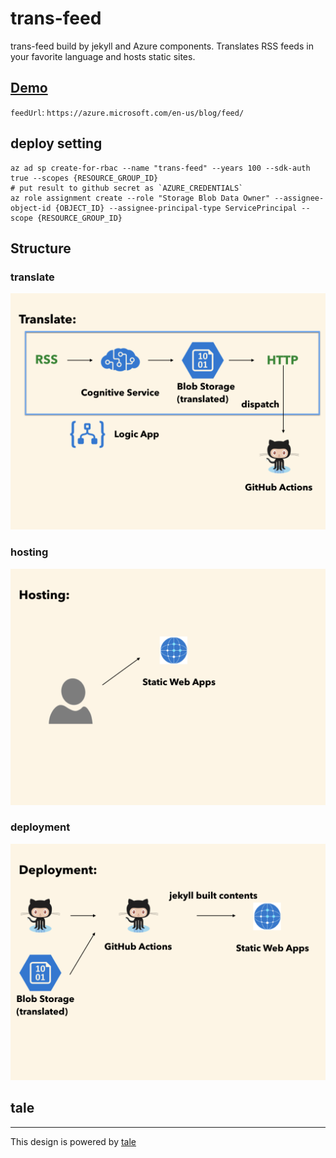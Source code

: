 # trans-feed
trans-feed build by jekyll and Azure components.
Translates RSS feeds in your favorite language and hosts static sites.

## [Demo](https://trans-feed.kheiakiyama.com/)

`feedUrl`: `https://azure.microsoft.com/en-us/blog/feed/`

## deploy setting
```
az ad sp create-for-rbac --name "trans-feed" --years 100 --sdk-auth true --scopes {RESOURCE_GROUP_ID}
# put result to github secret as `AZURE_CREDENTIALS`
az role assignment create --role "Storage Blob Data Owner" --assignee-object-id {OBJECT_ID} --assignee-principal-type ServicePrincipal --scope {RESOURCE_GROUP_ID}
```

## Structure

### translate
![translate](https://raw.githubusercontent.com/kheiakiyama/trans-feed/master/structure/translate.png)

### hosting
![hosting](https://raw.githubusercontent.com/kheiakiyama/trans-feed/master/structure/hosting.png)

### deployment
![deployment](https://raw.githubusercontent.com/kheiakiyama/trans-feed/master/structure/deployment.png)

## tale
-------
This design is powered by [tale](https://chesterhow.github.io/tale)
